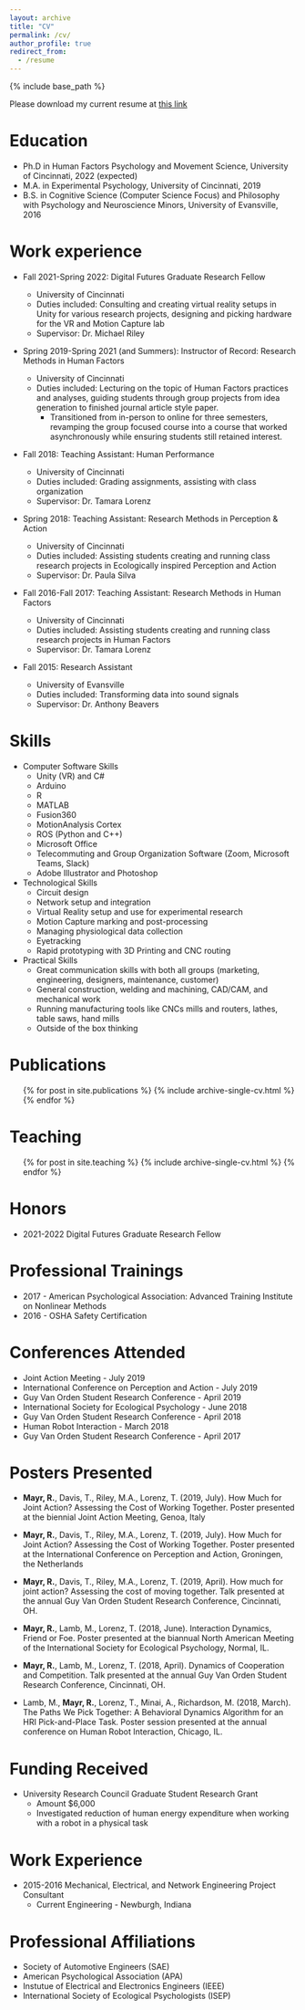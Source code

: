 ```yaml
---
layout: archive
title: "CV"
permalink: /cv/
author_profile: true
redirect_from:
  - /resume
---
```


{% include base_path %}

Please download my current resume at [this link](http://rileymayr.github.io/files/mayrResume2022.pdf)
<!-- Please download a copy of my current CV at [this link](http://rileymayr.github.io/files/mayrCV2022.pdf) -->

Education
======
* Ph.D in Human Factors Psychology and Movement Science, University of Cincinnati, 2022 (expected)
* M.A. in Experimental Psychology, University of Cincinnati, 2019
* B.S. in Cognitive Science (Computer Science Focus) and Philosophy with Psychology and Neuroscience Minors, University of Evansville, 2016

Work experience
======
* Fall 2021-Spring 2022: Digital Futures Graduate Research Fellow
  * University of Cincinnati
  * Duties included: Consulting and creating virtual reality setups in Unity for various research projects, designing and picking hardware for the VR and Motion Capture lab 
  * Supervisor: Dr. Michael Riley
  
* Spring 2019-Spring 2021 (and Summers): Instructor of Record: Research Methods in Human Factors
  * University of Cincinnati
  * Duties included: Lecturing on the topic of Human Factors practices and analyses, guiding students through group projects from idea generation to finished journal article style paper.
    * Transitioned from in-person to online for three semesters, revamping the group focused course into a course that worked asynchronously while ensuring students still retained interest.  

* Fall 2018: Teaching Assistant: Human Performance
  * University of Cincinnati
  * Duties included: Grading assignments, assisting with class organization
  * Supervisor: Dr. Tamara Lorenz

* Spring 2018: Teaching Assistant: Research Methods in Perception & Action
  * University of Cincinnati
  * Duties included: Assisting students creating and running class research projects in Ecologically inspired Perception and Action
  * Supervisor: Dr. Paula Silva

* Fall 2016-Fall 2017: Teaching Assistant: Research Methods in Human Factors
  * University of Cincinnati
  * Duties included: Assisting students creating and running class research projects in Human Factors
  * Supervisor: Dr. Tamara Lorenz

* Fall 2015: Research Assistant
  * University of Evansville
  * Duties included: Transforming data into sound signals
  * Supervisor: Dr. Anthony Beavers

Skills
======
* Computer Software Skills
  * Unity (VR) and C#
  * Arduino
  * R
  * MATLAB
  * Fusion360
  * MotionAnalysis Cortex
  * ROS (Python and C++)
  * Microsoft Office
  * Telecommuting and Group Organization Software (Zoom, Microsoft Teams, Slack)
  * Adobe Illustrator and Photoshop
* Technological Skills
  * Circuit design
  * Network setup and integration
  * Virtual Reality setup and use for experimental research
  * Motion Capture marking and post-processing
  * Managing physiological data collection
  * Eyetracking
  * Rapid prototyping with 3D Printing and CNC routing
* Practical Skills
  * Great communication skills with both all groups (marketing, engineering, designers, maintenance, customer)
  * General construction, welding and machining, CAD/CAM, and mechanical work
  * Running manufacturing tools like CNCs mills and routers, lathes, table saws, hand mills
  * Outside of the box thinking

Publications
======
  <ul>{% for post in site.publications %}
    {% include archive-single-cv.html %}
  {% endfor %}</ul>

<!-- Talks
======
  <ul>{% for post in site.talks %}
    {% include archive-single-talk-cv.html %}
  {% endfor %}</ul> -->
  
Teaching
======
  <ul>{% for post in site.teaching %}
    {% include archive-single-cv.html %}
  {% endfor %}</ul>

Honors
======
* 2021-2022 Digital Futures Graduate Research Fellow
  
Professional Trainings
======
* 2017 - American Psychological Association: Advanced Training Institute on Nonlinear Methods
* 2016 - OSHA Safety Certification

Conferences Attended
======
* Joint Action Meeting - July 2019
* International Conference on Perception and Action - July 2019
* Guy Van Orden Student Research Conference - April 2019
* International Society for Ecological Psychology - June 2018
* Guy Van Orden Student Research Conference - April 2018
* Human Robot Interaction - March 2018
* Guy Van Orden Student Research Conference - April 2017

Posters Presented
======
* **Mayr, R.**, Davis, T., Riley, M.A., Lorenz, T. (2019, July). How Much for Joint Action? Assessing the Cost of Working Together. Poster presented at the biennial Joint Action Meeting, Genoa, Italy

* **Mayr, R.**, Davis, T., Riley, M.A., Lorenz, T. (2019, July). How Much for Joint Action? Assessing the Cost of Working Together. Poster presented at the International Conference on Perception and Action, Groningen, the Netherlands

* **Mayr, R.**, Davis, T., Riley, M.A., Lorenz, T. (2019, April). How much for joint action? Assessing the cost of moving together. Talk presented at the annual Guy Van Orden Student Research Conference, Cincinnati, OH.

* **Mayr, R.**, Lamb, M., Lorenz, T. (2018, June). Interaction Dynamics, Friend or Foe. Poster presented at the biannual North American Meeting of the International Society for Ecological Psychology, Normal, IL.

* **Mayr, R.**, Lamb, M., Lorenz, T. (2018, April). Dynamics of Cooperation and Competition. Talk presented at the annual Guy Van Orden Student Research Conference, Cincinnati, OH.

* Lamb, M., **Mayr, R.**, Lorenz, T., Minai, A., Richardson, M. (2018, March). The Paths We Pick Together: A Behavioral Dynamics Algorithm for an HRI Pick-and-Place Task. Poster session presented at the annual conference on Human Robot Interaction, Chicago, IL.

Funding Received
======
* University Research Council Graduate Student Research Grant
  * Amount $6,000
  * Investigated reduction of human energy expenditure when working with a robot in a physical task

Work Experience
======
* 2015-2016 Mechanical, Electrical, and Network Engineering Project Consultant
  * Current Engineering - Newburgh, Indiana

Professional Affiliations
======
* Society of Automotive Engineers (SAE)
* American Psychological Association (APA)
* Instutue of Electrical and Electronics Engineers (IEEE)
* International Society of Ecological Psychologists (ISEP)

<!-- Service and leadership
======
*  -->
